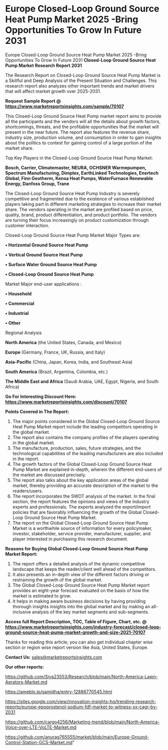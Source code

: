 # Europe Closed-Loop Ground Source Heat Pump Market 2025 -Bring Opportunities To Grow In Future 2031
Europe Closed-Loop Ground Source Heat Pump Market 2025 -Bring Opportunities To Grow In Future 2031
<strong>Closed-Loop Ground Source Heat Pump Market Research Report 2031</strong>

The Research Report on Closed-Loop Ground Source Heat Pump Market is a Skillful and Deep Analysis of the Present Situation and Challenges. This research report also analyzes other important trends and market drivers that will affect market growth over 2025-2031.

<strong>Request Sample Report @ <a href=https://www.marketreportsinsights.com/sample/70107>https://www.marketreportsinsights.com/sample/70107</a></strong>

This Closed-Loop Ground Source Heat Pump market report aims to provide all the participants and the vendors will all the details about growth factors, shortcomings, threats, and the profitable opportunities that the market will present in the near future. The report also features the revenue share, industry size, production volume, and consumption in order to gain insights about the politics to contest for gaining control of a large portion of the market share.

Top Key Players in the Closed-Loop Ground Source Heat Pump Market:

<strong>Bosch, Carrier, Climatemaster, NEURA, OCHSNER Warmepumpen, Spectrum Manufacturing, Dimplex, EarthLinked Technologies, Enertech Global, Finn Geotherm, Kensa Heat Pumps, WaterFurnace Renewable Energy, Danfoss Group, Trane</strong>

The Closed-Loop Ground Source Heat Pump Industry is severely competitive and fragmented due to the existence of various established players taking part in different marketing strategies to increase their market share. The vendors operating in the market are profiled based on price, quality, brand, product differentiation, and product portfolio. The vendors are turning their focus increasingly on product customization through customer interaction.

Closed-Loop Ground Source Heat Pump Market Major Types are:

<strong>• Horizontal Ground Source Heat Pump

• Vertical Ground Source Heat Pump

• Surface Water Ground Source Heat Pump

• Closed-Loop Ground Source Heat Pump</strong>

Market Major end-user applications :

<strong>• Household

• Commercial

• Industrial

• Other</strong>

Regional Analysis

</u><strong><b>North America</b></strong> (the United States, Canada, and Mexico)

<strong><b>Europe </b></strong>(Germany, France, UK, Russia, and Italy)

<strong><b>Asia-Pacific</b></strong> (China, Japan, Korea, India, and Southeast Asia)

<strong><b>South America</b></strong> (Brazil, Argentina, Colombia, etc.)

<strong><b>The Middle East and Africa</b></strong> (Saudi Arabia, UAE, Egypt, Nigeria, and South Africa)

<strong>Go For Interesting Discount Here: <a href=https://www.marketreportsinsights.com/discount/70107>https://www.marketreportsinsights.com/discount/70107</a></strong>

<strong>Points Covered in The Report:</strong>
<ol>
  <li>The major points considered in the Global Closed-Loop Ground Source Heat Pump Market report include the leading competitors operating in the global market.</li>
  <li>The report also contains the company profiles of the players operating in the global market.</li>
  <li>The manufacture, production, sales, future strategies, and the technological capabilities of the leading manufacturers are also included in the report.</li>
  <li>The growth factors of the Global Closed-Loop Ground Source Heat Pump Market are explained in-depth, wherein the different end-users of the market are discussed precisely.</li>
  <li>The report also talks about the key application areas of the global market, thereby providing an accurate description of the market to the readers/users.</li>
  <li>The report incorporates the SWOT analysis of the market. In the final section, the report features the opinions and views of the industry experts and professionals. The experts analyzed the export/import policies that are favorably influencing the growth of the Global Closed-Loop Ground Source Heat Pump Market.</li>
  <li>The report on the Global Closed-Loop Ground Source Heat Pump Market is a worthwhile source of information for every policymaker, investor, stakeholder, service provider, manufacturer, supplier, and player interested in purchasing this research document.</li>
</ol>
<strong>Reasons for Buying Global Closed-Loop Ground Source Heat Pump Market Report:</strong>

<ol>
  <li>The report offers a detailed analysis of the dynamic competitive landscape that keeps the reader/client well ahead of the competitors.</li>
  <li>It also presents an in-depth view of the different factors driving or restraining the growth of the global market.</li>
  <li>The Global Closed-Loop Ground Source Heat Pump Market report provides an eight-year forecast evaluated on the basis of how the market is estimated to grow.</li>
  <li>It helps in making aware business decisions by having providing thorough insights insights into the global market and by making an all-inclusive analysis of the key market segments and sub-segments.</li>
</ol>
<strong>Access full Report Description, TOC, Table of Figure, Chart, etc. @ <a href=https://www.marketreportsinsights.com/industry-forecast/closed-loop-ground-source-heat-pump-market-growth-and-size-2021-70107>https://www.marketreportsinsights.com/industry-forecast/closed-loop-ground-source-heat-pump-market-growth-and-size-2021-70107</a></strong>


Thanks for reading this article; you can also get individual chapter wise section or region wise report version like Asia, United States, Europe.

<strong>Contact Us:</strong>
sales@marketreportsinsights.com

<strong>Our other reports:</strong>

<a href=https://github.com/Siya23553/Research/blob/main/North-America-Lawn-Aerators-Market.md>https://github.com/Siya23553/Research/blob/main/North-America-Lawn-Aerators-Market.md</a>

<a href=https://ameblo.jp/samidha/entry-12886770545.html>https://ameblo.jp/samidha/entry-12886770545.html</a>

<a href=https://sites.google.com/view/innovation-insights-hq/trending-research-reports/europe-epoprostenol-sodium-fdf-market-to-witness-xx-cagr-by-2031>https://sites.google.com/view/innovation-insights-hq/trending-research-reports/europe-epoprostenol-sodium-fdf-market-to-witness-xx-cagr-by-2031</a>

<a href=https://github.com/cargo4256/Marketing-trend/blob/main/North-America-Voice-over-LTE-VoLTE-Market.md>https://github.com/cargo4256/Marketing-trend/blob/main/North-America-Voice-over-LTE-VoLTE-Market.md</a>

<a href=https://github.com/anurag765555/market/blob/main/Europe-Ground-Control-Station-GCS-Market.md>https://github.com/anurag765555/market/blob/main/Europe-Ground-Control-Station-GCS-Market.md</a>"
